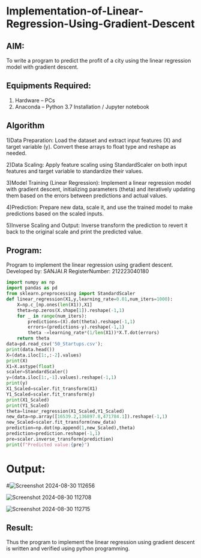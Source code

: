 # Implementation-of-Linear-Regression-Using-Gradient-Descent

## AIM:
To write a program to predict the profit of a city using the linear regression model with gradient descent.

## Equipments Required:
1. Hardware – PCs
2. Anaconda – Python 3.7 Installation / Jupyter notebook

## Algorithm
1)Data Preparation:
Load the dataset and extract input features (X) and target variable (y).
Convert these arrays to float type and reshape as needed.

2)Data Scaling:
Apply feature scaling using StandardScaler on both input features and target variable to standardize their values.

3)Model Training (Linear Regression):
Implement a linear regression model with gradient descent, initializing parameters (theta) and iteratively updating them based on the errors between predictions and actual values.

4)Prediction:
Prepare new data, scale it, and use the trained model to make predictions based on the scaled inputs.

5)Inverse Scaling and Output:
Inverse transform the prediction to revert it back to the original scale and print the predicted value.

## Program:

Program to implement the linear regression using gradient descent.
Developed by: SANJAI.R
RegisterNumber:  212223040180

```py
import numpy as np
import pandas as pd
from sklearn.preprocessing import StandardScaler
def linear_regression(X1,y,learning_rate=0.01,num_iters=1000):
    X=np.c_[np.ones(len(X1)),X1]
    theta=np.zeros(X.shape[1]).reshape(-1,1)
    for _ in range(num_iters):
        predictions=(X).dot(theta).reshape(-1,1)
        errors=(predictions-y).reshape(-1,1)
        theta -=learning_rate*(1/len(X1))*X.T.dot(errors)
    return theta
data=pd.read_csv('50_Startups.csv');
print(data.head())
X=(data.iloc[1:,:-2].values)
print(X)
X1=X.astype(float)
scaler=StandardScaler()
y=(data.iloc[1:,-1].values).reshape(-1,1)
print(y)
X1_Scaled=scaler.fit_transform(X1)
Y1_Scaled=scaler.fit_transform(y)
print(X1_Scaled)
print(Y1_Scaled)
theta=linear_regression(X1_Scaled,Y1_Scaled)
new_data=np.array([16539.2,136897.8,471784.1]).reshape(-1,1)
new_Scaled=scaler.fit_transform(new_data)
prediction=np.dot(np.append(1,new_Scaled),theta)
prediction=prediction.reshape(-1,1)
pre=scaler.inverse_transform(prediction)
print(f"Predicted value:{pre}")
```
# Output:

#![Screenshot 2024-08-30 112656](https://github.com/user-attachments/assets/1072069c-37a1-4dc7-9873-b8718f3faf39)


![Screenshot 2024-08-30 112708](https://github.com/user-attachments/assets/5b900e04-53ae-4476-8187-f423aacb8c51)

![Screenshot 2024-08-30 112715](https://github.com/user-attachments/assets/2e70a6e0-9e41-4164-b391-54733b3bc586)

## Result:
Thus the program to implement the linear regression using gradient descent is written and verified using python programming.
